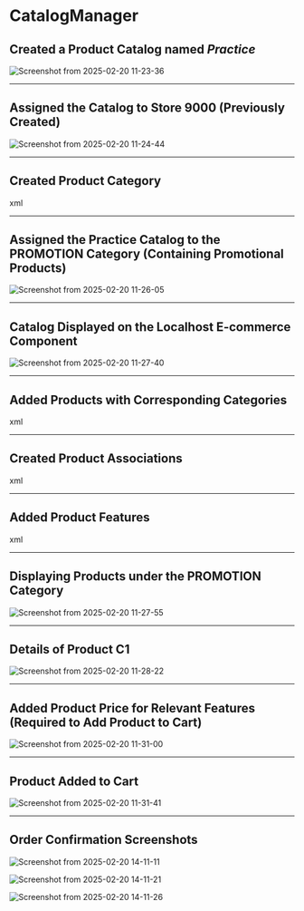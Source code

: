 # CatalogManager

## Created a Product Catalog named *Practice*

![Screenshot from 2025-02-20 11-23-36](https://github.com/user-attachments/assets/482b7735-0932-437c-93be-097c78544c40)

---

## Assigned the Catalog to Store 9000 (Previously Created)

![Screenshot from 2025-02-20 11-24-44](https://github.com/user-attachments/assets/ffac8c1e-953e-4256-bdf7-634d59e4b075)

---

## Created Product Category

xml
<?xml version="1.0" encoding="UTF-8"?>
<entity-engine-xml>
    <ProductCategory productCategoryId="PROMOTION" productCategoryTypeId="CATALOG_CATEGORY" categoryName="PROMOTION" />
    <ProductCategory productCategoryId="BROWSE_ROOT" productCategoryTypeId="CATALOG_CATEGORY" categoryName="BROWSE_ROOT" />
    <ProductCategory productCategoryId="CHILDREN" productCategoryTypeId="CATALOG_CATEGORY" primaryParentCategoryId="BROWSE_ROOT" categoryName="CHILDREN" />
</entity-engine-xml>


---

## Assigned the Practice Catalog to the PROMOTION Category (Containing Promotional Products)

![Screenshot from 2025-02-20 11-26-05](https://github.com/user-attachments/assets/8bb33655-cd25-48b6-a575-c70a6cf9436d)

---

## Catalog Displayed on the Localhost E-commerce Component

![Screenshot from 2025-02-20 11-27-40](https://github.com/user-attachments/assets/771b06eb-2b62-4846-a3b8-03cb1c9555c1)

---

## Added Products with Corresponding Categories

xml
<?xml version="1.0" encoding="UTF-8"?>
<entity-engine-xml>
    <Product productId="C2" productTypeId="DIGITAL_GOOD" primaryProductCategoryId="CHILDREN" isVirtual="Y" />
    <Product productId="C1" productTypeId="DIGITAL_GOOD" primaryProductCategoryId="CHILDREN" isVirtual="Y" />
    <Product productId="C1_WHITE_2" productTypeId="FINISHED_GOOD" primaryProductCategoryId="CHILDREN" isVariant="Y" />
    <Product productId="C1_WHITE_3" productTypeId="FINISHED_GOOD" primaryProductCategoryId="CHILDREN" isVariant="Y" />
    <Product productId="C1_WHITE_4" productTypeId="FINISHED_GOOD" primaryProductCategoryId="CHILDREN" isVariant="Y" />
    <Product productId="C1_WHITE_5" productTypeId="FINISHED_GOOD" primaryProductCategoryId="CHILDREN" isVariant="Y" />
    <Product productId="C1_BROWN_2" productTypeId="FINISHED_GOOD" primaryProductCategoryId="CHILDREN" isVariant="Y" />
    <Product productId="C1_BROWN_3" productTypeId="FINISHED_GOOD" primaryProductCategoryId="CHILDREN" isVariant="Y" />
    <Product productId="C1_BROWN_4" productTypeId="FINISHED_GOOD" primaryProductCategoryId="CHILDREN" isVariant="Y" />
    <Product productId="C1_BROWN_5" productTypeId="FINISHED_GOOD" primaryProductCategoryId="CHILDREN" isVariant="Y" />
    <Product productId="C2_RED_2" productTypeId="FINISHED_GOOD" primaryProductCategoryId="CHILDREN" isVariant="Y" />
    <Product productId="C2_RED_3" productTypeId="FINISHED_GOOD" primaryProductCategoryId="CHILDREN" isVariant="Y" />
    <Product productId="C2_RED_5" productTypeId="FINISHED_GOOD" primaryProductCategoryId="CHILDREN" isVariant="Y" />
    <Product productId="C2_BLACK_2" productTypeId="FINISHED_GOOD" primaryProductCategoryId="CHILDREN" isVariant="Y" />
    <Product productId="C2_BLACK_3" productTypeId="FINISHED_GOOD" primaryProductCategoryId="CHILDREN" isVariant="Y" />
    <Product productId="C2_BLACK_5" productTypeId="FINISHED_GOOD" primaryProductCategoryId="CHILDREN" isVariant="Y" />
</entity-engine-xml>


---

## Created Product Associations

xml
<?xml version="1.0" encoding="UTF-8"?>
<entity-engine-xml>
    <ProductAssoc productId="C1" productIdTo="C1_WHITE_2" productAssocTypeId="PRODUCT_VARIANT" fromDate="2025-02-02 00:00:00.0" />
    <ProductAssoc productId="C1" productIdTo="C1_WHITE_3" productAssocTypeId="PRODUCT_VARIANT" fromDate="2025-02-02 00:00:00.0" />
    <ProductAssoc productId="C1" productIdTo="C1_WHITE_4" productAssocTypeId="PRODUCT_VARIANT" fromDate="2025-02-02 00:00:00.0" />
    <ProductAssoc productId="C1" productIdTo="C1_WHITE_5" productAssocTypeId="PRODUCT_VARIANT" fromDate="2025-02-02 00:00:00.0" />
    <ProductAssoc productId="C1" productIdTo="C1_BROWN_2" productAssocTypeId="PRODUCT_VARIANT" fromDate="2025-02-02 00:00:00.0" />
    <ProductAssoc productId="C1" productIdTo="C1_BROWN_3" productAssocTypeId="PRODUCT_VARIANT" fromDate="2025-02-02 00:00:00.0" />
    <ProductAssoc productId="C1" productIdTo="C1_BROWN_4" productAssocTypeId="PRODUCT_VARIANT" fromDate="2025-02-02 00:00:00.0" />
    <ProductAssoc productId="C1" productIdTo="C1_BROWN_5" productAssocTypeId="PRODUCT_VARIANT" fromDate="2025-02-02 00:00:00.0" />
    <ProductAssoc productId="C2" productIdTo="C2_RED_2" productAssocTypeId="PRODUCT_VARIANT" fromDate="2025-02-02 00:00:00.0" />
    <ProductAssoc productId="C2" productIdTo="C2_RED_3" productAssocTypeId="PRODUCT_VARIANT" fromDate="2025-02-02 00:00:00.0" />
    <ProductAssoc productId="C2" productIdTo="C2_RED_5" productAssocTypeId="PRODUCT_VARIANT" fromDate="2025-02-02 00:00:00.0" />
    <ProductAssoc productId="C2" productIdTo="C2_BLACK_2" productAssocTypeId="PRODUCT_VARIANT" fromDate="2025-02-02 00:00:00.0" />
    <ProductAssoc productId="C2" productIdTo="C2_BLACK_3" productAssocTypeId="PRODUCT_VARIANT" fromDate="2025-02-02 00:00:00.0" />
    <ProductAssoc productId="C2" productIdTo="C2_BLACK_5" productAssocTypeId="PRODUCT_VARIANT" fromDate="2025-02-02 00:00:00.0" />
</entity-engine-xml>


---

## Added Product Features

xml
<?xml version="1.0" encoding="UTF-8"?>
<entity-engine-xml>
    <ProductFeature productFeatureId="SIZE_5" productFeatureTypeId="SIZE" productFeatureCategoryId="TEXT" description="5" />
    <ProductFeature productFeatureId="SIZE_4" productFeatureTypeId="SIZE" productFeatureCategoryId="TEXT" description="4" />
    <ProductFeature productFeatureId="SIZE_3" productFeatureTypeId="SIZE" productFeatureCategoryId="TEXT" description="3" />
    <ProductFeature productFeatureId="SIZE_2" productFeatureTypeId="SIZE" productFeatureCategoryId="TEXT" description="2" />
    <ProductFeature productFeatureId="BROWN" productFeatureTypeId="COLOR" productFeatureCategoryId="TEXT" description="BROWN" />
    <ProductFeature productFeatureId="WHITE" productFeatureTypeId="COLOR" productFeatureCategoryId="TEXT" description="WHITE" />
    <ProductFeature productFeatureId="BLACK" productFeatureTypeId="COLOR" productFeatureCategoryId="TEXT" description="BLACK" />
    <ProductFeature productFeatureId="RED" productFeatureTypeId="COLOR" productFeatureCategoryId="TEXT" description="RED" />
</entity-engine-xml>


---

## Displaying Products under the PROMOTION Category

![Screenshot from 2025-02-20 11-27-55](https://github.com/user-attachments/assets/39712a60-19f7-49c0-9d35-3d1fa7b1279e)

---

## Details of Product C1

![Screenshot from 2025-02-20 11-28-22](https://github.com/user-attachments/assets/4927b65e-5d57-4aef-a15c-28fbe7ec4b45)

---

## Added Product Price for Relevant Features (Required to Add Product to Cart)

![Screenshot from 2025-02-20 11-31-00](https://github.com/user-attachments/assets/ed74f0ab-e2ee-4294-9b29-278f680edff5)

---

## Product Added to Cart

![Screenshot from 2025-02-20 11-31-41](https://github.com/user-attachments/assets/ca68ac26-e7b3-41eb-92d5-eebd26546130)

---

## Order Confirmation Screenshots

![Screenshot from 2025-02-20 14-11-11](https://github.com/user-attachments/assets/16ae5686-fca9-4642-9302-b711df87375e)

![Screenshot from 2025-02-20 14-11-21](https://github.com/user-attachments/assets/3542fe8f-b2a3-4ab9-b093-5610689a8306)

![Screenshot from 2025-02-20 14-11-26](https://github.com/user-attachments/assets/12be35d9-c58f-468b-b9cd-ff0c20054f9e)
